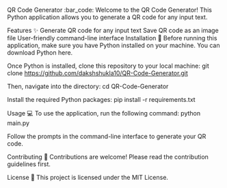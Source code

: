 QR Code Generator :bar_code:
Welcome to the QR Code Generator! This Python application allows you to generate a QR code for any input text.

Features :sparkles:
Generate QR code for any input text
Save QR code as an image file
User-friendly command-line interface
Installation :floppy_disk:
Before running this application, make sure you have Python installed on your machine. You can download Python here.

Once Python is installed, clone this repository to your local machine:
git clone https://github.com/dakshshukla10/QR-Code-Generator.git

Then, navigate into the directory:
cd QR-Code-Generator

Install the required Python packages:
pip install -r requirements.txt

Usage :computer:
To use the application, run the following command:
python main.py

Follow the prompts in the command-line interface to generate your QR code.

Contributing :handshake:
Contributions are welcome! Please read the contribution guidelines first.

License :page_with_curl:
This project is licensed under the MIT License.
